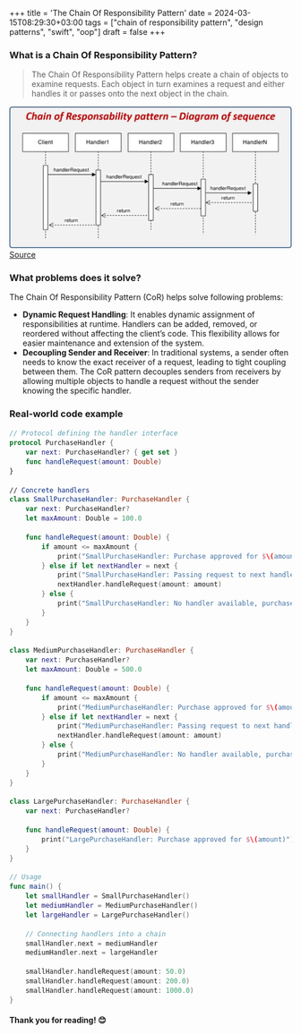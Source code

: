 +++
title = 'The Chain Of Responsibility Pattern'
date = 2024-03-15T08:29:30+03:00
tags = ["chain of responsibility pattern", "design patterns", "swift", "oop"]
draft = false
+++

### What is a Chain Of Responsibility Pattern?

> The Chain Of Responsibility Pattern helps create a chain of objects to examine requests. Each object in turn examines a request and either handles it or passes onto the next object in the chain.

![alt image](images/0.jpg#center)
[Source](https://reactiveprogramming.io/blog/en/design-patterns/chain-of-responsability)

### What problems does it solve?

The Chain Of Responsibility Pattern (CoR) helps solve following problems:

- **Dynamic Request Handling**: It enables dynamic assignment of responsibilities at runtime. Handlers can be added, removed, or reordered without affecting the client’s code. This flexibility allows for easier maintenance and extension of the system.
- **Decoupling Sender and Receiver**: In traditional systems, a sender often needs to know the exact receiver of a request, leading to tight coupling between them. The CoR pattern decouples senders from receivers by allowing multiple objects to handle a request without the sender knowing the specific handler.

### Real-world code example
``` swift 
// Protocol defining the handler interface
protocol PurchaseHandler {
    var next: PurchaseHandler? { get set }
    func handleRequest(amount: Double)
}

// Concrete handlers
class SmallPurchaseHandler: PurchaseHandler {
    var next: PurchaseHandler?
    let maxAmount: Double = 100.0
    
    func handleRequest(amount: Double) {
        if amount <= maxAmount {
            print("SmallPurchaseHandler: Purchase approved for $\(amount)")
        } else if let nextHandler = next {
            print("SmallPurchaseHandler: Passing request to next handler")
            nextHandler.handleRequest(amount: amount)
        } else {
            print("SmallPurchaseHandler: No handler available, purchase rejected")
        }
    }
}

class MediumPurchaseHandler: PurchaseHandler {
    var next: PurchaseHandler?
    let maxAmount: Double = 500.0
    
    func handleRequest(amount: Double) {
        if amount <= maxAmount {
            print("MediumPurchaseHandler: Purchase approved for $\(amount)")
        } else if let nextHandler = next {
            print("MediumPurchaseHandler: Passing request to next handler")
            nextHandler.handleRequest(amount: amount)
        } else {
            print("MediumPurchaseHandler: No handler available, purchase rejected")
        }
    }
}

class LargePurchaseHandler: PurchaseHandler {
    var next: PurchaseHandler?
    
    func handleRequest(amount: Double) {
        print("LargePurchaseHandler: Purchase approved for $\(amount)")
    }
}

// Usage
func main() {
    let smallHandler = SmallPurchaseHandler()
    let mediumHandler = MediumPurchaseHandler()
    let largeHandler = LargePurchaseHandler()
    
    // Connecting handlers into a chain
    smallHandler.next = mediumHandler
    mediumHandler.next = largeHandler
    
    smallHandler.handleRequest(amount: 50.0)
    smallHandler.handleRequest(amount: 200.0)
    smallHandler.handleRequest(amount: 1000.0) 
}
``` 

#### Thank you for reading! 😊
